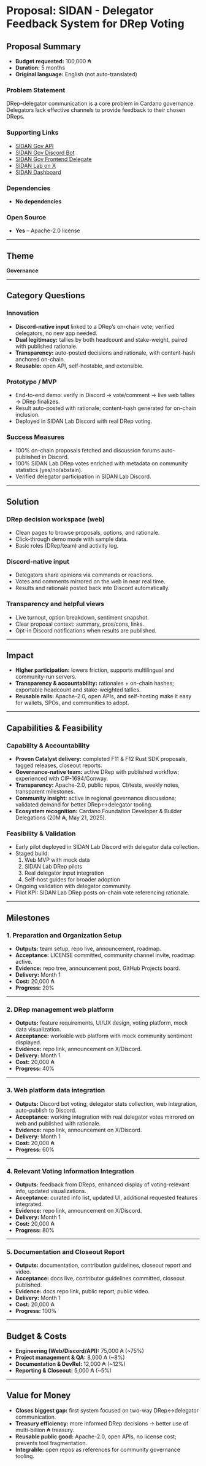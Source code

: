 # Proposal: SIDAN - Delegator Feedback System for DRep Voting

## Proposal Summary

- **Budget requested:** 100,000 ₳  
- **Duration:** 5 months  
- **Original language:** English (not auto-translated)  

### Problem Statement
DRep–delegator communication is a core problem in Cardano governance. Delegators lack effective channels to provide feedback to their chosen DReps.

### Supporting Links
- [SIDAN Gov API](https://github.com/sidan-lab/sidan-gov-api)  
- [SIDAN Gov Discord Bot](https://github.com/sidan-lab/sidan-gov-discord-bot)  
- [SIDAN Gov Frontend Delegate](https://github.com/sidan-lab/sidan-gov-frontend-delegate)  
- [SIDAN Lab on X](https://x.com/sidan_lab)  
- [SIDAN Dashboard](https://dashboard.sidan.io/)  

### Dependencies
- **No dependencies**  

### Open Source
- **Yes** – Apache-2.0 license  

---

## Theme
**Governance**

---

## Category Questions

### Innovation
- **Discord-native input** linked to a DRep’s on-chain vote; verified delegators, no new app needed.  
- **Dual legitimacy:** tallies by both headcount and stake-weight, paired with published rationale.  
- **Transparency:** auto-posted decisions and rationale, with content-hash anchored on-chain.  
- **Reusable:** open API, self-hostable, and extensible.  

### Prototype / MVP
- End-to-end demo: verify in Discord → vote/comment → live web tallies → DRep finalizes.  
- Result auto-posted with rationale; content-hash generated for on-chain inclusion.  
- Deployed in SIDAN Lab Discord with real DRep voting.  

### Success Measures
- 100% on-chain proposals fetched and discussion forums auto-published in Discord.  
- 100% SIDAN Lab DRep votes enriched with metadata on community statistics (yes/no/abstain).  
- Verified delegator participation in SIDAN Lab Discord.  

---

## Solution

### DRep decision workspace (web)
- Clean pages to browse proposals, options, and rationale.  
- Click-through demo mode with sample data.  
- Basic roles (DRep/team) and activity log.  

### Discord-native input
- Delegators share opinions via commands or reactions.  
- Votes and comments mirrored on the web in near real time.  
- Results and rationale posted back into Discord automatically.  

### Transparency and helpful views
- Live turnout, option breakdown, sentiment snapshot.  
- Clear proposal context: summary, pros/cons, links.  
- Opt-in Discord notifications when results are published.  

---

## Impact

- **Higher participation:** lowers friction, supports multilingual and community-run servers.  
- **Transparency & accountability:** rationales + on-chain hashes; exportable headcount and stake-weighted tallies.  
- **Reusable rails:** Apache-2.0, open APIs, and self-hosting make it easy for wallets, SPOs, and communities to adopt.  

---

## Capabilities & Feasibility

### Capability & Accountability
- **Proven Catalyst delivery:** completed F11 & F12 Rust SDK proposals, tagged releases, closeout reports.  
- **Governance-native team:** active DRep with published workflow; experienced with CIP-1694/Conway.  
- **Transparency:** Apache-2.0, public repos, CI/tests, weekly notes, transparent milestones.  
- **Community insight:** active in regional governance discussions; validated demand for better DRep↔delegator tooling.  
- **Ecosystem recognition:** Cardano Foundation Developer & Builder Delegations (20M ₳, May 21, 2025).  

### Feasibility & Validation
- Early pilot deployed in SIDAN Lab Discord with delegator data collection.  
- Staged build:  
  1. Web MVP with mock data  
  2. SIDAN Lab DRep pilots  
  3. Real delegator input integration  
  4. Self-host guides for broader adoption  
- Ongoing validation with delegator community.  
- Pilot KPI: SIDAN Lab DRep posts on-chain vote referencing rationale.  

---

## Milestones

### 1. Preparation and Organization Setup
- **Outputs:** team setup, repo live, announcement, roadmap.  
- **Acceptance:** LICENSE committed, community channel invite, roadmap active.  
- **Evidence:** repo tree, announcement post, GitHub Projects board.  
- **Delivery:** Month 1  
- **Cost:** 20,000 ₳  
- **Progress:** 20%  

---

### 2. DRep management web platform
- **Outputs:** feature requirements, UI/UX design, voting platform, mock data visualization.  
- **Acceptance:** workable web platform with mock community sentiment displayed.  
- **Evidence:** repo link, announcement on X/Discord.  
- **Delivery:** Month 1  
- **Cost:** 20,000 ₳  
- **Progress:** 40%  

---

### 3. Web platform data integration
- **Outputs:** Discord bot voting, delegator stats collection, web integration, auto-publish to Discord.  
- **Acceptance:** working integration with real delegator votes mirrored on web and published with rationale.  
- **Evidence:** repo link, announcement on X/Discord.  
- **Delivery:** Month 1  
- **Cost:** 20,000 ₳  
- **Progress:** 60%  

---

### 4. Relevant Voting Information Integration
- **Outputs:** feedback from DReps, enhanced display of voting-relevant info, updated visualizations.  
- **Acceptance:** curated info list, updated UI, additional requested features integrated.  
- **Evidence:** repo link, announcement on X/Discord.  
- **Delivery:** Month 1  
- **Cost:** 20,000 ₳  
- **Progress:** 80%  

---

### 5. Documentation and Closeout Report
- **Outputs:** documentation, contribution guidelines, closeout report and video.  
- **Acceptance:** docs live, contributor guidelines committed, closeout published.  
- **Evidence:** docs repo link, public report, public video.  
- **Delivery:** Month 1  
- **Cost:** 20,000 ₳  
- **Progress:** 100%  

---

## Budget & Costs

- **Engineering (Web/Discord/API):** 75,000 ₳ (~75%)  
- **Project management & QA:** 8,000 ₳ (~8%)  
- **Documentation & DevRel:** 12,000 ₳ (~12%)  
- **Reporting & Closeout:** 5,000 ₳ (~5%)  

---

## Value for Money

- **Closes biggest gap:** first system focused on two-way DRep↔delegator communication.  
- **Treasury efficiency:** more informed DRep decisions → better use of multi-billion ₳ treasury.  
- **Reusable public good:** Apache-2.0, open APIs, no license cost; prevents tool fragmentation.  
- **Integrable:** open repos as references for community governance tooling.  
